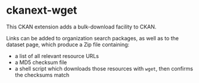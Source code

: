 # ckanext-wget

This CKAN extension adds a bulk-download facility to CKAN.

Links can be added to organization search packages, as well
as to the dataset page, which produce a Zip file containing:

  - a list of all relevant resource URLs
  - a MD5 checksum file
  - a shell script which downloads those resources with `wget`, then confirms the checksums match
